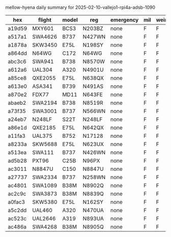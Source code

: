 mellow-hyena daily summary for 2025-02-10-vallejo1-rpi4a-adsb-1090

|hex|flight|model|reg|emergency|mil|weirdo|
|--|--|--|--|--|--|--|
|a19d59|MXY601|BCS3|N203BZ|none|F|F|
|a517a1|SWA4626|B737|N427WN|none|F|F|
|a1878a|SKW3450|E75L|N198SY|none|F|F|
|a864dd|N64WG|C172|N64WG|none|F|F|
|abc3c6|SWA941|B738|N8570W|none|F|F|
|a612a6|UAL304|A320|N4901U|none|F|F|
|a85ce8|QXE2055|E75L|N638QX|none|F|F|
|a613e0|ASA341|B739|N491AS|none|F|F|
|a870e2|FDX77|MD11|N643FE|none|F|F|
|abaeb2|SWA2194|B738|N8519R|none|F|F|
|a73f35|SWA3001|B737|N566WN|none|F|F|
|a24eb7|N248LF|S22T|N248LF|none|F|F|
|a86e1d|QXE2185|E75L|N642QX|none|F|F|
|a11fa3|UAL375|B752|N17128|none|F|F|
|a8233a|SKW5688|E75L|N623UX|none|F|F|
|a513ea|SWA111|B737|N426WN|none|F|F|
|ad5b28|PXT96|C25B|N96PX|none|F|F|
|ac3011|N8847U|C150|N8847U|none|F|F|
|a27737|SWA2334|B737|N258WN|none|F|F|
|ac4801|SWA1089|B38M|N8902Q|none|F|F|
|ac2c9c|SWA3873|B38M|N8839Q|none|F|F|
|a0fac3|SKW5380|E75L|N162SY|none|F|F|
|a5c2dd|UAL460|A320|N470UA|none|F|F|
|ac523c|UAL2646|A319|N893UA|none|F|F|
|ac486a|SWA4268|B38M|N8905Q|none|F|F|
